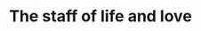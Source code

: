---
layout: post
title: 'The staff of life and love'
story: 'https://apps.bostonglobe.com/graphics/2015/06/challah/'
text: 'A multimedia story about a 90 year-old man who makes challah for his sons every week.' 
vimeo: '<iframe src="https://player.vimeo.com/video/131427921?color=ffffff&title=0&byline=0&portrait=0" width="640" height="391" frameborder="0" webkitallowfullscreen mozallowfullscreen allowfullscreen></iframe>'
mobile: 'challah'
---